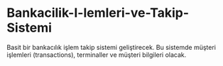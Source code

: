 # Bankacilik-I-lemleri-ve-Takip-Sistemi
Basit bir bankacılık işlem takip sistemi geliştirecek. Bu sistemde müşteri işlemleri (transactions), terminaller ve müşteri bilgileri olacak.
